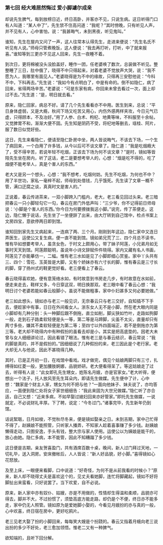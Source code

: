 <script type="text/javascript">
    var head = document.getElementsByTagName('head')[0];
    cssURL = '/public/article_1.css';
    linkTag = document.createElement('link');
    linkTag.href = cssURL;
    linkTag.setAttribute('type','text/css');
    linkTag.setAttribute('rel','stylesheet');
    head.appendChild(linkTag);
</script>
### 第七回 经大难居然悔过 爱小脚遽尔成亲

却说先生脾气，每到放榜日近，终日高卧，并客亦不见，只说生病。这日听得门口有人叫道：“某人中了”，先生禁不住高问道：“我呢？”其时傍晚，只有听见人声，并不见有人，心中害怕，说：“我甚晦气，未到黑夜，听见鬼叫。”

谁知，先生在屋内又问了一声，这人往常本认得先生，走进来便说：“先生名氏不听见有人说。”师母只管煮晚饭，这人便说：“我去再打听，打听，中了就来报喜。”谁知等到三更亦不见这人回来，先生一夜睡不着。

到次日，更将棉被没头没脸盖好，睡作一团，任老婆唤了数次，总装做不听见。整整睡了三日，肚中俄了，晓得不中只得起来，对着老婆不觉放声大哭，说：“我不愿为人，我哪里有面见人。”老婆晓得是为不中的缘故，只得再三安慰他说：“今科不中，下科再去。”先生说：“我如今有点明白了，中是有命的。倒不如隐仁，病了回来，省得两场辛苦。”老婆说：“可是东家有病，你回来未曾去看过一次，面上却过不去。”先生道：“是，明日就去看。”

原来，隐仁回家，病总不好。请了几个先生看看亦不中用。医生到来，总说：“平日身体虚弱，又是大瘾，秋间下场又吃苦又用心，内伤外感两样夹攻，今日元气已虚，只得顾本，不及冶好。”用了人参、白术、枸杞、地黄等味，不料服至十余帖，又觉脾胃不和，渐渐大便不固。先生知是阴药不受，将杞地等删去，瑶桂、阿片，服了数日似觉好些。

这日，先生来看隐仁，便请至隐仁卧房中坐，两人皆说晦气，不该去下场，一个生了病回来，一个白用了许多钱，从今以后可不谈文章了。隐仁道：“我是吃烟瘾大了，受不得辛苦，若说年轻不吃烟，正该去下场为何不谈文章？”是时，镜如等皆陪先生坐在房内，听了这话，老二是要想考举人的，心想：“烟是吃不得的，吃了烟便不能考举人，真是个害人的东西。”

老大又是另一个想头，心想：“我不想考，吃烟何妨。先生不吃烟，为何也不中？用了半世功，家私一毫梓不起，师母到处借钱，几乎饿死。先生读了文章一概不管，满口迂腐之谈，真真时文是害人的。”

正说着，春云传进茶来，一双小脚跨入门槛内，老大，老三看见回过头来。老三暗把春云一只小脚轻勾它一勾，春云在房门外低声叫：“三少爷，你不记得前日师母说：‘小脚是个害人的东西。’你今日为何要撩拨我这小脚。”说完，传了茶便走。这边，隐仁懒于说话，先生坐了一坐便辞了出来，由大厅转到自己馆中，检点书案上文房四宝，意欲停两日即到馆。

谁知回到家先生又病起来，一连病了两、三个月。刚刚到年这边，隐仁家中又连日弄医生，运使公又复生病，便一直不能到馆。镜如弟兄荒了三、四个月总不读书，惟有华如想要考举人，虽贪女色，于时文上颇用心，带了妹子阿莲，小兄弟月如无事时天天到馆。阿莲颇聪明，虽说年小诗文辞赋件件晓得。家内又藏有名人书画，阿莲见了亦能摹仿一，二幅。惟有老三水如是见了小脚即细心赏鉴。家中丫头共有三、四个：雪花、玉英皆是大脚，又有个娇妹亦有六寸长的脚，惟有春云是三寸长的脚，穿了扬州式的鞋更觉好看。老三便看上了春云。

春云晓得喜欢她，便有意笼络水如，有时故意到书房走几步，有时故意在水如前，便走来走去，鞋样又多，今日穿这双，明日换那双。老三眼中看了春云心想：“我明日讨个老婆若能如春云般脚小，虽说不能做粗事，家中仆妇甚多又何必要她做。”

老三如此想头，镜如亦与老三一般见识，无奈春云只与老三交好，自知插不下手去，便趁家中有事，日日在外间看女人。浙东女人无不是小脚，然在老大眼内同是小脚却有几种分别：头一种脚后跟不倒拖，直立如削，脚尖狭如竹叶，走路如狗脚一般，走到石子路柔软轻便是头一等，第二等是马蹄脚，尖虽不太尖，直量却只有两寸多些，嫌其不柔软轻便是为第二等；至四寸以外四面端正，若不是倒拖亦为第三等。老大却不晓得内中有种假扮的虽看去却是小，其实是把高底垫的。因老大未曾与女人细细讲论过，因此看错了眼法。惟有老三是与春云结识，春云常说：“我的脚是真的，并不是假扮的。”因细细说了几种假扮的来，老三因此是个老行家。老大却无人与他说，因此不甚晓得几种。

其时，已是正月初一日，在戏馆中看戏。戏才做完，偶见个姑娘两脚只有三寸，扎缚得如红菱一般，更加腰肢婀娜，品貌娇研。老大便看得呆了。等这姑娘走了过去，听得有人说：“此女即孔先生甥女，姓陈名月娥，亦是官家女。”老大听得，便想出一个法子，托人放风至先生耳朵内，即请先生做媒。先生便中了计，心中想：“魏家是个财主人家，甥女为何不把与他？”一面向他妹子、妹夫说了，亦均答应，一面便到隐仁处将女子家世细细告：“我此来固为大世兄做媒。”隐仁听了亦合适，自己又想：“近来多病，不如早娶过媳妇回来亦好管家。”即托先生做媒，一说就定，不必说财礼丰厚。下了聘，说定：“今冬过门。”诸事完毕，先生新年仍到馆。

话说絮聒，日月如梭，不觉秋尽冬来，便是镜如娶亲之日。未到吉期，家中己忙得不得了，赵姨娘不能照管，只听家人播弄，不知家人趁着喜事赚了多少钱。赵姨娘懒得走动，只图安逸，手头有钱，整大宗与家人使用。运使公以为姨娘是能干的，放心由她。隐仁多病，本不能管，因此不知糟蹋了多少钱。

这日便是吉期，亲友贺喜盈门，共有酒席百数十桌，晚间，新人过门拜过天地，一切礼毕，送入洞房。安床撤帐后，人人皆说：“新人好品貌，好小脚。”喜得镜如心花怒放。

及至上床，一眼便来看脚，口中说道：“好奇怪，为何不是从前我看的时候小？”原来，新人却不晓得丈夫是喜欢这个的，见丈夫看她脚，连忙将脚藏起，镜如不好将脚扯出来蛮看，只好说罢了。当下欢爱，自不必说。

原来，新人家中亦有奴仆、姑嫂，亦是不用做的，性情却生得温和柔顺，品貌亦可得去，脚并不大，不过扮惯了，须垫高底方能走路，却仍是个不便，终日亦不能多走，家中仍无人照管。镜如原为是爱她脚小娶的，今看见月娥扮的亦与真的一般，心中欢喜，终日宿在房中，更好吃鸦片。

老三见老大娶了扮的小脚回来，每每笑大嫂是个扮跷的。春云又指着月蛾向老三说出扮的多少不好处，老三愈加领悟。惟老二又有一种脾气。

欲知端的，且听下回分解。